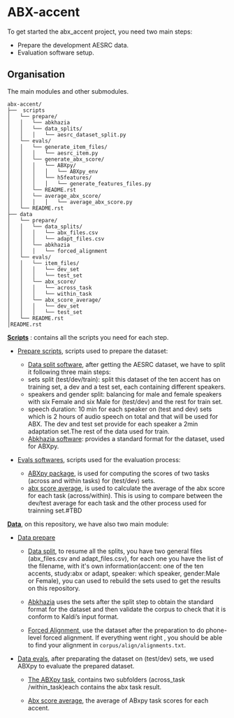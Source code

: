 ABX-accent 
=============
To get started the abx_accent project, you need two main steps: 

- Prepare the development AESRC data.
- Evaluation software setup.
 
Organisation
------------

The main modules and other submodules.
```
abx-accent/
├──  scripts
│   └── prepare/
│   │   └── abkhazia
│   │   └── data_splits/
│   │   │   └── aesrc_dataset_split.py
│   └── evals/
│   │   └── generate_item_files/
│   │   │   └── aesrc_item.py
│   │   └── generate_abx_score/
│   │   │   └── ABXpy/
│   │   │   │   └── ABXpy_env
│   │   │   └── h5features/
│   │   │   │   └── generate_features_files.py
│   │   └── README.rst
│   │   └── average_abx_score/
│   │   │   │   └── average_abx_score.py
│   └── README.rst
├── data
│   └── prepare/
│   │   └── data_splits/
│   │   │   └── abx_files.csv
│   │   │   └── adapt_files.csv
│   │   └── abkhazia
│   │   │   └── forced_alignment
│   └── evals/
│   │   └── item_files/
│   │   │   └── dev_set
│   │   │   └── test_set
│   │   └── abx_score/
│   │   │   └── across_task
│   │   │   └── within_task
│   │   └── abx_score_average/
│   │   │   └── dev_set
│   │   │   └── test_set
│   └── README.rst
│README.rst
```

**[Scripts](https://github.com/bootphon/ABX-accent/tree/main/abx-accent/scripts)**
: contains all the scripts you need for each step.

- [Prepare scripts](https://github.com/bootphon/ABX-accent/tree/main/abx-accent/scripts/prepare), scripts used to prepare the dataset:
 
  - [Data split software](https://github.com/bootphon/ABX-accent/tree/main/abx-accent/scripts/prepare/splits), after getting the AESRC dataset, we have to split it following three main steps:
   - sets split (test/dev/train): split this dataset of the ten accent has on training set, a dev and a test set, each containing different speakers.
   - speakers and gender split: balancing for male and female speakers with six Female and six Male for (test/dev) and the rest for train set.
   - speech duration: 10 min for each speaker on (test and dev) sets which is 2 hours of audio speech on total and that will be used for ABX. The dev and test set provide for each speaker a 2min adaptation set.The rest of the data used for train.
  - [Abkhazia software](https://github.com/bootphon/ABX-accent/tree/main/abx-accent/scripts/prepare/abkhazia): provides a standard format for the dataset, used for ABXpy.
  
- [Evals softwares](https://github.com/bootphon/ABX-accent/tree/main/abx-accent/scripts/prepare), scripts used for the evaluation process:
 
  - [ABXpy package](https://github.com/bootphon/ABXpy), is used  for computing the scores of two tasks (across and within tasks) for (test/dev) sets.
  - [abx score average](https://github.com/bootphon/ABX-accent/tree/main/abx-accent/scripts/eval/average), is used to calculate the average of the abx score for each task (across/within). This is using to compare between the dev/test average for each task and the other process used for trainning set.#TBD 


**[Data](https://github.com/bootphon/ABX-accent/tree/main/abx-accent/data)**, on this repository, we have also two main module:

- [Data prepare](https://github.com/bootphon/ABX-accent/tree/main/abx-accent/data/prepare)

  - [Data split](https://github.com/bootphon/ABX-accent/tree/main/abx-accent/data/prepare/data_splits), to resume all the splits, you have two general files (abx_files.csv and adapt_files.csv), for each one you have the list of the filename, with it's own information(accent: one of the ten accents, study:abx or adapt, speaker: which speaker, gender:Male or Female), you can used to rebuild the sets used to get the results on this repository.

  - [Abkhazia](https://github.com/bootphon/abkhazia/tree/aesrc) uses the sets after the split step to obtain the standard format for the dataset and then validate the corpus to check that it is conform to Kaldi’s input format.

  - [Forced Alignment](https://docs.cognitive-ml.fr/abkhazia/abkhazia_force_align.html), use the dataset after the preparation to do phone-level forced alignment. If everything went right , you should be able to find your alignment in `corpus/align/alignments.txt`.

- [Data evals](https://github.com/bootphon/ABX-accent/tree/main/abx-accent/data/evals), after preparating the dataset on (test/dev) sets, we used ABXpy to evaluate the prepared dataset.

  - [The ABXpy task](https://docs.cognitive-ml.fr/ABXpy/ABXpy.html#task-module), contains two subfolders (across_task /within_task)each contains the abx task result.

  - [Abx score average](https://github.com/bootphon/AESRC/results/average), the average of ABxpy task scores for each accent.


